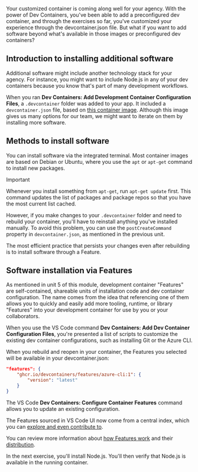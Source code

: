 Your customized container is coming along well for your agency. With the power of Dev Containers, you've been able to add a preconfigured dev container, and through the exercises so far, you've customized your experience through the devcontainer.json file. But what if you want to add software beyond what's available in those images or preconfigured dev containers?

## Introduction to installing additional software

Additional software might include another technology stack for your agency. For instance, you might want to include Node.js in any of your dev containers because you know that's part of many development workflows.

When you ran **Dev Containers: Add Development Container Configuration Files**, a `.devcontainer` folder was added to your app. It included a `devcontainer.json` file, based on [this container image](https://github.com/devcontainers/images/tree/main/src/python). Although this image gives us many options for our team, we might want to iterate on them by installing more software.

## Methods to install software

You can install software via the integrated terminal. Most container images are based on Debian or Ubuntu, where you use the `apt` or `apt-get` command to install new packages.

> [!IMPORTANT]
> Whenever you install something from `apt-get`, run `apt-get update` first. This command updates the list of packages and package repos so that you have the most current list cached.

However, if you make changes to your `.devcontainer` folder and need to rebuild your container, you'll have to reinstall anything you've installed manually. To avoid this problem, you can use the `postCreateCommand` property in `devcontainer.json`, as mentioned in the previous unit.

The most efficient practice that persists your changes even after rebuilding is to install software through a Feature.

## Software installation via Features

As mentioned in unit 5 of this module, development container "Features" are self-contained, shareable units of installation code and dev container configuration. The name comes from the idea that referencing one of them allows you to quickly and easily add more tooling, runtime, or library "Features" into your development container for use by you or your collaborators.

When you use the VS Code command **Dev Containers: Add Dev Container Configuration Files**, you're presented a list of scripts to customize the existing dev container configurations, such as installing Git or the Azure CLI.

When you rebuild and reopen in your container, the Features you selected will be available in your devcontainer.json:

```json
"features": {
    "ghcr.io/devcontainers/features/azure-cli:1": {
        "version": "latest"
    }
}
```

The VS Code **Dev Containers: Configure Container Features** command allows you to update an existing configuration.

The Features sourced in VS Code UI now come from a central index, which you can [explore and even contribute to](https://containers.dev/features).

You can review more information about [how Features work](https://containers.dev/implementors/features/) and their [distribution](https://containers.dev/implementors/features-distribution/).

In the next exercise, you'll install Node.js. You'll then verify that Node.js is available in the running container.
